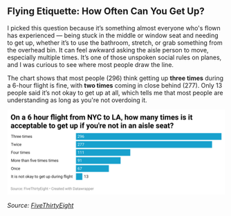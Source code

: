 ## Flying Etiquette: How Often Can You Get Up?

I picked this question because it’s something almost everyone who's flown has experienced — being stuck in the middle or window seat and needing to get up, whether it’s to use the bathroom, stretch, or grab something from the overhead bin. It can feel awkward asking the aisle person to move, especially multiple times. It’s one of those unspoken social rules on planes, and I was curious to see where most people draw the line. 

The chart shows that most people (296) think getting up **three times** during a 6-hour flight is fine, with **two times** coming in close behind (277). Only 13 people said it’s not okay to get up at all, which tells me that most people are understanding as long as you're not overdoing it.

![Flying Etiquette Chart](9eMTe-on-a-6-hour-flight-from-nyc-to-la-how-many-times-is-it-acceptable-to-get-up-if-you-re-not-in-an-aisle-seat-.png)

_Source: [FiveThirtyEight](https://github.com/fivethirtyeight/data/tree/master/flying-etiquette-survey)_
